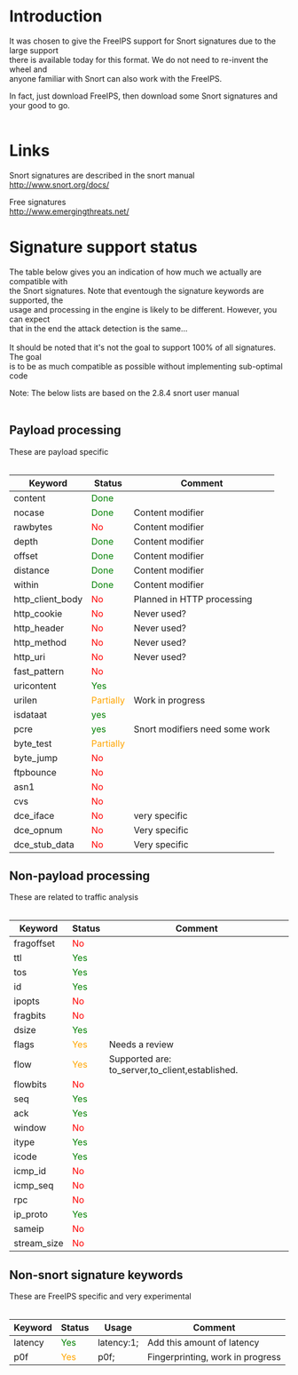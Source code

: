 # Introduction #

It was chosen to give the FreeIPS support for Snort signatures due to the large support <br>
there is available today for this format.  We do not need to re-invent the wheel and <br>
anyone familiar with Snort can also work with the FreeIPS.<br>

In fact, just download FreeIPS, then download some Snort signatures and your good to go.<br>
<br>
<h1>Links</h1>

Snort signatures are described in the snort manual<br>
<a href='http://www.snort.org/docs/'>http://www.snort.org/docs/</a>

Free signatures<br>
<a href='http://www.emergingthreats.net/'>http://www.emergingthreats.net/</a>

<h1>Signature support status</h1>

The table below gives you an indication of how much we actually are compatible with <br>
the Snort signatures.  Note that eventough the signature keywords are supported, the<br>
usage and processing in the engine is likely to be different.  However, you can expect<br>
that in the end the attack detection is the same...<br>
<br>
It should be noted that it's not the goal to support 100% of all signatures. The goal<br> is to be as much compatible as possible without implementing sub-optimal code<br>

Note: The below lists are based on the 2.8.4 snort user manual<br>
<br>
<h2>Payload processing</h2>

These are payload specific<br>
<br>
<table><thead><th><b>Keyword</b></th><th><b>Status</b></th><th><b>Comment</b></th></thead><tbody>
<tr><td>content       </td><td><font color='green'>Done</font></td><td>              </td></tr>
<tr><td>nocase        </td><td><font color='green'>Done</font></td><td>Content modifier</td></tr>
<tr><td>rawbytes      </td><td><font color='red'>No</font></td><td>Content modifier</td></tr>
<tr><td>depth         </td><td><font color='green'>Done</font></td><td>Content modifier</td></tr>
<tr><td>offset        </td><td><font color='green'>Done</font></td><td>Content modifier</td></tr>
<tr><td>distance      </td><td><font color='green'>Done</font></td><td>Content modifier</td></tr>
<tr><td>within        </td><td><font color='green'>Done</font></td><td>Content modifier</td></tr>
<tr><td>http_client_body</td><td><font color='red'>No</font></td><td>Planned in HTTP processing</td></tr>
<tr><td>http_cookie   </td><td><font color='red'>No</font></td><td>Never used?   </td></tr>
<tr><td>http_header   </td><td><font color='red'>No</font></td><td>Never used?   </td></tr>
<tr><td>http_method   </td><td><font color='red'>No</font></td><td>Never used?   </td></tr>
<tr><td>http_uri      </td><td><font color='red'>No</font></td><td>Never used?   </td></tr>
<tr><td>fast_pattern  </td><td><font color='red'>No</font></td><td>              </td></tr>
<tr><td>uricontent    </td><td><font color='Green'>Yes</font></td><td>              </td></tr>
<tr><td>urilen        </td><td><font color='Orange'>Partially</font></td><td>Work in progress</td></tr>
<tr><td>isdataat      </td><td><font color='green'>yes</font></td><td>              </td></tr>
<tr><td>pcre          </td><td><font color='green'>yes</font></td><td>Snort modifiers need some work</td></tr>
<tr><td>byte_test     </td><td><font color='Orange'>Partially</font></td><td>              </td></tr>
<tr><td>byte_jump     </td><td><font color='red'>No</font></td><td>              </td></tr>
<tr><td>ftpbounce     </td><td><font color='red'>No</font></td><td>              </td></tr>
<tr><td>asn1          </td><td><font color='red'>No</font></td><td>              </td></tr>
<tr><td>cvs           </td><td><font color='red'>No</font></td><td>              </td></tr>
<tr><td>dce_iface     </td><td><font color='red'>No</font></td><td>very specific </td></tr>
<tr><td>dce_opnum     </td><td><font color='red'>No</font></td><td>Very specific </td></tr>
<tr><td>dce_stub_data </td><td><font color='red'>No</font></td><td>Very specific </td></tr></tbody></table>


<h2>Non-payload processing</h2>


These are related to traffic analysis<br>
<br>
<table><thead><th><b>Keyword</b></th><th><b>Status</b></th><th><b>Comment</b></th></thead><tbody>
<tr><td>fragoffset    </td><td><font color='red'>No</font></td><td>              </td></tr>
<tr><td>ttl           </td><td><font color='green'>Yes</font></td><td>              </td></tr>
<tr><td>tos           </td><td><font color='green'>Yes</font></td><td>              </td></tr>
<tr><td>id            </td><td><font color='green'>Yes</font></td><td>              </td></tr>
<tr><td>ipopts        </td><td><font color='red'>No</font></td><td>              </td></tr>
<tr><td>fragbits      </td><td><font color='red'>No</font></td><td>              </td></tr>
<tr><td>dsize         </td><td><font color='green'>Yes</font></td><td>              </td></tr>
<tr><td>flags         </td><td><font color='Orange'>Yes</font></td><td>Needs a review</td></tr>
<tr><td>flow          </td><td><font color='Orange'>Yes</font></td><td>Supported are: to_server,to_client,established.</td></tr>
<tr><td>flowbits      </td><td><font color='red'>No</font></td><td>              </td></tr>
<tr><td>seq           </td><td><font color='Green'>Yes</font></td><td>              </td></tr>
<tr><td>ack           </td><td><font color='Green'>Yes</font></td><td>              </td></tr>
<tr><td>window        </td><td><font color='red'>No</font></td><td>              </td></tr>
<tr><td>itype         </td><td><font color='Green'>Yes</font></td><td>              </td></tr>
<tr><td>icode         </td><td><font color='Green'>Yes</font></td><td>              </td></tr>
<tr><td>icmp_id       </td><td><font color='red'>No</font></td><td>              </td></tr>
<tr><td>icmp_seq      </td><td><font color='red'>No</font></td><td>              </td></tr>
<tr><td>rpc           </td><td><font color='red'>No</font></td><td>              </td></tr>
<tr><td>ip_proto      </td><td><font color='green'>Yes</font></td><td>              </td></tr>
<tr><td>sameip        </td><td><font color='red'>No</font></td><td>              </td></tr>
<tr><td>stream_size   </td><td><font color='red'>No</font></td><td>              </td></tr></tbody></table>


<h2>Non-snort signature keywords</h2>

These are FreeIPS specific and very experimental<br>
<br>
<table><thead><th><b>Keyword</b></th><th><b>Status</b></th><th><b>Usage</b></th><th><b>Comment</b></th></thead><tbody>
<tr><td>latency       </td><td><font color='Green'>Yes</font></td><td>latency:1;  </td><td>Add this amount of latency</td></tr>
<tr><td>p0f           </td><td><font color='Orange'>Yes</font></td><td>p0f;        </td><td>Fingerprinting, work in progress</td></tr>